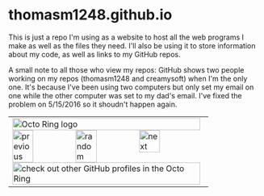 # thomasm1248.github.io
This is just a repo I'm using as a website to host all the web programs I make as well as the files they need.  I'll also be using it to store information about my code, as well as links to my GitHub repos.

A small note to all those who view my repos: GitHub shows two people working on my repos (thomasm1248 and creamysoft) when I'm the only one. It's because I've been using two computers but only set my email on one while the other computer was set to my dad's email. I've fixed the problem on 5/15/2016 so it shoudn't happen again.

<table><tbody><tr><td><a href="https://octo-ring.com/"><img src="https://octo-ring.com/static/img/widget/top.png" width="99%" alt="Octo Ring logo" align="top"></a><br><a href="https://octo-ring.com/p/thomasm1248/prev"><img src="https://octo-ring.com/static/img/widget/prev.png" width="33%" alt="previous" align="top" title="previous profile"></a><a href="https://octo-ring.com/p/thomasm1248/random"><img src="https://octo-ring.com/static/img/widget/random.png" width="33%" alt="random" align="top" title="random profile"></a><a href="https://octo-ring.com/p/thomasm1248/next"><img src="https://octo-ring.com/static/img/widget/next.png" width="33%" alt="next" align="top" title="next profile"></a><br><a href="https://octo-ring.com/"><img src="https://octo-ring.com/static/img/widget/bottom.png" width="99%" alt="check out other GitHub profiles in the Octo Ring" align="top"></a></td></tr></tbody></table>
